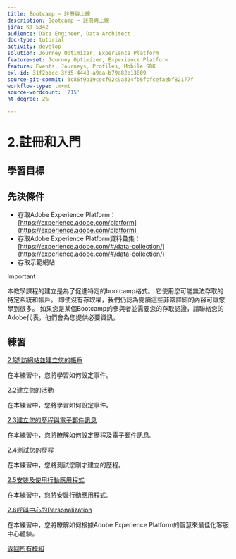 ```yaml
---
title: Bootcamp — 註冊與上線
description: Bootcamp — 註冊與上線
jira: KT-5342
audience: Data Engineer, Data Architect
doc-type: tutorial
activity: develop
solution: Journey Optimizer, Experience Platform
feature-set: Journey Optimizer, Experience Platform
feature: Events, Journeys, Profiles, Mobile SDK
exl-id: 31f2bbcc-3fd5-4448-a9aa-b79a82e13809
source-git-commit: 3c86f9b19cecf92c9a324fb6fcfcefaebf82177f
workflow-type: tm+mt
source-wordcount: '215'
ht-degree: 2%

---
```


# 2.註冊和入門

## 學習目標

## 先決條件

- 存取Adobe Experience Platform： [https://experience.adobe.com/platform](https://experience.adobe.com/platform)
- 存取Adobe Experience Platform資料彙集： [https://experience.adobe.com/#/data-collection/](https://experience.adobe.com/#/data-collection/)
- 存取示範網站

>[!IMPORTANT]
>
>本教學課程的建立是為了促進特定的bootcamp格式。 它使用您可能無法存取的特定系統和帳戶。 即使沒有存取權，我們仍認為閱讀這些非常詳細的內容可讓您學到很多。 如果您是某個Bootcamp的參與者並需要您的存取認證，請聯絡您的Adobe代表，他們會為您提供必要資訊。

## 練習

[2.1造訪網站並建立您的帳戶](./ex1.md)

在本練習中，您將學習如何設定事件。

[2.2建立您的活動](./ex2.md)

在本練習中，您將學習如何設定事件。

[2.3建立您的歷程與電子郵件訊息](./ex3.md)

在本練習中，您將瞭解如何設定歷程及電子郵件訊息。

[2.4測試您的歷程](./ex4.md)

在本練習中，您將測試您剛才建立的歷程。

[2.5安裝及使用行動應用程式](./ex5.md)

在本練習中，您將安裝行動應用程式。

[2.6呼叫中心的Personalization](./ex6.md)

在本練習中，您將瞭解如何根據Adobe Experience Platform的智慧來最佳化客服中心體驗。

[返回所有模組](../../overview.md)
